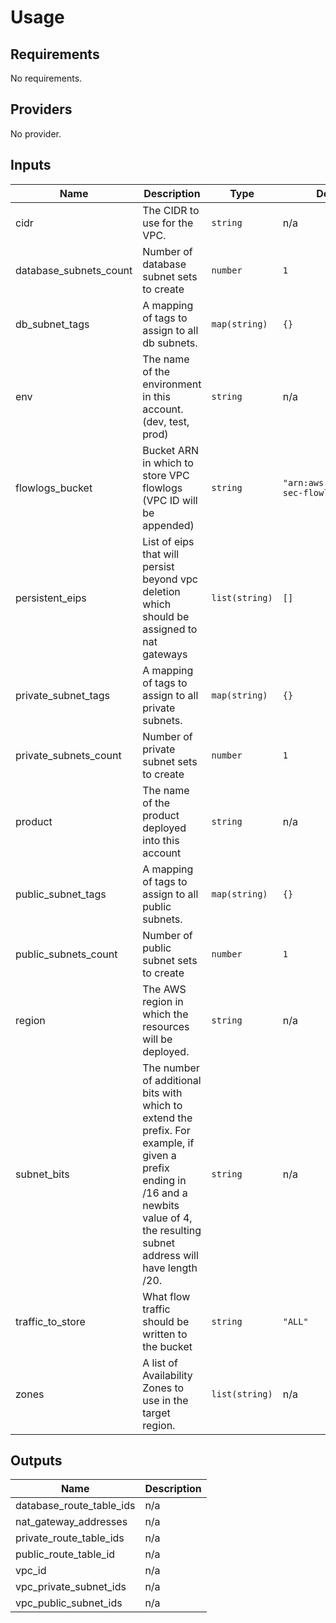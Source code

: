 # Usage
<!--- BEGIN_TF_DOCS --->
## Requirements

No requirements.

## Providers

No provider.

## Inputs

| Name | Description | Type | Default | Required |
|------|-------------|------|---------|:--------:|
| cidr | The CIDR to use for the VPC. | `string` | n/a | yes |
| database\_subnets\_count | Number of database subnet sets to create | `number` | `1` | no |
| db\_subnet\_tags | A mapping of tags to assign to all db subnets. | `map(string)` | `{}` | no |
| env | The name of the environment in this account. (dev, test, prod) | `string` | n/a | yes |
| flowlogs\_bucket | Bucket ARN in which to store VPC flowlogs (VPC ID will be appended) | `string` | `"arn:aws:s3:::smart-sec-flowlogs"` | no |
| persistent\_eips | List of eips that will persist beyond vpc deletion which should be assigned to nat gateways | `list(string)` | `[]` | no |
| private\_subnet\_tags | A mapping of tags to assign to all private subnets. | `map(string)` | `{}` | no |
| private\_subnets\_count | Number of private subnet sets to create | `number` | `1` | no |
| product | The name of the product deployed into this account | `string` | n/a | yes |
| public\_subnet\_tags | A mapping of tags to assign to all public subnets. | `map(string)` | `{}` | no |
| public\_subnets\_count | Number of public subnet sets to create | `number` | `1` | no |
| region | The AWS region in which the resources will be deployed. | `string` | n/a | yes |
| subnet\_bits | The number of additional bits with which to extend the prefix. For example, if given a prefix ending in /16 and a newbits value of 4, the resulting subnet address will have length /20. | `string` | n/a | yes |
| traffic\_to\_store | What flow traffic should be written to the bucket | `string` | `"ALL"` | no |
| zones | A list of Availability Zones to use in the target region. | `list(string)` | n/a | yes |

## Outputs

| Name | Description |
|------|-------------|
| database\_route\_table\_ids | n/a |
| nat\_gateway\_addresses | n/a |
| private\_route\_table\_ids | n/a |
| public\_route\_table\_id | n/a |
| vpc\_id | n/a |
| vpc\_private\_subnet\_ids | n/a |
| vpc\_public\_subnet\_ids | n/a |

<!--- END_TF_DOCS --->
